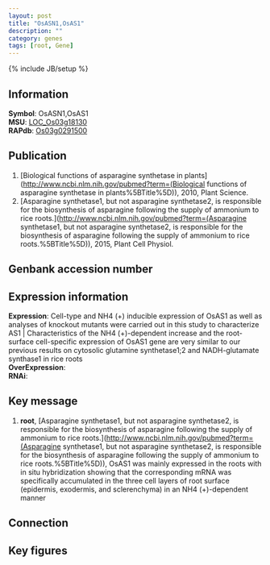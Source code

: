 ```yaml
---
layout: post
title: "OsASN1,OsAS1"
description: ""
category: genes
tags: [root, Gene]
---
```

{% include JB/setup %}

## Information
__Symbol__: OsASN1,OsAS1  
__MSU__: [LOC_Os03g18130](http://rice.plantbiology.msu.edu/cgi-bin/ORF_infopage.cgi?orf=LOC_Os03g18130)  
__RAPdb__: [Os03g0291500](http://rapdb.dna.affrc.go.jp/viewer/gbrowse_details/irgsp1?name=Os03g0291500)  

## Publication
1. [Biological functions of asparagine synthetase in plants](http://www.ncbi.nlm.nih.gov/pubmed?term=(Biological functions of asparagine synthetase in plants%5BTitle%5D)), 2010, Plant Science.
2. [Asparagine synthetase1, but not asparagine synthetase2, is responsible for the biosynthesis of asparagine following the supply of ammonium to rice roots.](http://www.ncbi.nlm.nih.gov/pubmed?term=(Asparagine synthetase1, but not asparagine synthetase2, is responsible for the biosynthesis of asparagine following the supply of ammonium to rice roots.%5BTitle%5D)), 2015, Plant Cell Physiol.

## Genbank accession number

## Expression information
__Expression__: Cell-type and NH4 (+) inducible expression of OsAS1 as well as analyses of knockout mutants were carried out in this study to characterize AS1 |  Characteristics of the NH4 (+)-dependent increase and the root-surface cell-specific expression of OsAS1 gene are very similar to our previous results on cytosolic glutamine synthetase1;2 and NADH-glutamate synthase1 in rice roots  
__OverExpression__:  
__RNAi__:  

## Key message
1. __root__, [Asparagine synthetase1, but not asparagine synthetase2, is responsible for the biosynthesis of asparagine following the supply of ammonium to rice roots.](http://www.ncbi.nlm.nih.gov/pubmed?term=(Asparagine synthetase1, but not asparagine synthetase2, is responsible for the biosynthesis of asparagine following the supply of ammonium to rice roots.%5BTitle%5D)),  OsAS1 was mainly expressed in the roots with in situ hybridization showing that the corresponding mRNA was specifically accumulated in the three cell layers of root surface (epidermis, exodermis, and sclerenchyma) in an NH4 (+)-dependent manner

## Connection

## Key figures


